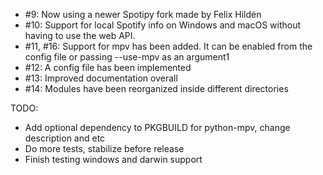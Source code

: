 * #9: Now using a newer Spotipy fork made by Felix Hildén
* #10: Support for local Spotify info on Windows and macOS without having to use the web API.
* #11, #16: Support for mpv has been added. It can be enabled from the config file or passing --use-mpv as an argument1
* #12: A config file has been implemented
* #13: Improved documentation overall
* #14: Modules have been reorganized inside different directories

TODO:
* Add optional dependency to PKGBUILD for python-mpv, change description and etc
* Do more tests, stabilize before release
* Finish testing windows and darwin support
